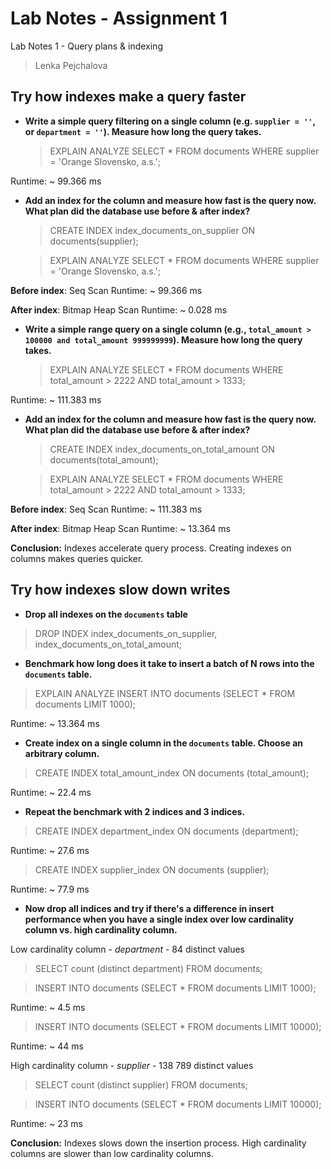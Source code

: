 ﻿# Lab Notes - Assignment 1

Lab Notes 1 - Query plans & indexing
> Lenka Pejchalova

## **Try how indexes make a query faster**

- **Write a simple query filtering on a single column (e.g. `supplier = ''`, or `department = ''`). Measure how long the query takes.**
	> EXPLAIN ANALYZE SELECT * 
	FROM documents 
	WHERE supplier = 'Orange Slovensko, a.s.';
	
Runtime: ~ 99.366 ms
	

- **Add an index for the column and measure how fast is the query now. What plan did the database use before & after index?**
	> CREATE INDEX index_documents_on_supplier 
	ON documents(supplier);
	
	> EXPLAIN ANALYZE SELECT * 
	FROM documents 
	WHERE supplier = 'Orange Slovensko, a.s.';


**Before index**: Seq Scan
	Runtime: ~ 99.366 ms

**After index**: Bitmap Heap Scan
	Runtime: ~ 0.028 ms


- **Write a simple range query on a single column (e.g., `total_amount > 100000 and total_amount 999999999`). Measure how long the query takes.**
		
	> EXPLAIN ANALYZE SELECT * 
	   FROM documents 
	   WHERE total_amount > 2222 AND total_amount > 1333;

Runtime: ~ 111.383 ms


- **Add an index for the column and measure how fast is the query now. What plan did the database use before & after index?** 

	> CREATE INDEX index_documents_on_total_amount 
	ON documents(total_amount);
	
	> EXPLAIN ANALYZE SELECT * 
	FROM documents 
	WHERE total_amount > 2222 AND total_amount > 1333;

**Before index**: Seq Scan
	Runtime: ~ 111.383 ms

**After index**: Bitmap Heap Scan
	Runtime: ~ 13.364 ms

**Conclusion:** Indexes accelerate query process. Creating indexes on columns makes queries quicker.

## **Try how indexes slow down writes**
- **Drop all indexes on the `documents` table**

> DROP INDEX index_documents_on_supplier, index_documents_on_total_amount;

-   **Benchmark how long does it take to insert a batch of N rows into the `documents` table.**
> EXPLAIN ANALYZE INSERT INTO documents 
> (SELECT * FROM documents LIMIT 1000);

Runtime: ~ 13.364 ms
	
-   **Create index on a single column in the `documents` table. Choose an arbitrary column.**

> CREATE INDEX total_amount_index 
> ON documents (total_amount);

Runtime: ~ 22.4 ms

-   **Repeat the benchmark with 2 indices and 3 indices.**

> CREATE INDEX department_index 
> ON documents (department);

Runtime: ~ 27.6 ms

> CREATE INDEX supplier_index 
> ON documents (supplier);

Runtime: ~ 77.9 ms

-  **Now drop all indices and try if there's a difference in insert performance when you have a single index over low cardinality column vs. high cardinality column.**

Low cardinality column  -  _department_ - 84 distinct values  
> SELECT count (distinct department) 
> FROM documents;

>  INSERT INTO documents 
> (SELECT * FROM documents LIMIT 1000);

Runtime:  ~ 4.5 ms

> INSERT INTO documents 
> (SELECT * FROM documents LIMIT 10000);

Runtime: ~ 44 ms

High cardinality column  - _supplier_ - 138 789 distinct values
> SELECT count (distinct supplier) 
> FROM documents;

> INSERT INTO documents 
> (SELECT * FROM documents LIMIT 10000);

Runtime: ~ 23 ms


**Conclusion:** Indexes slows down the insertion process. High cardinality columns are slower than low cardinality columns.
